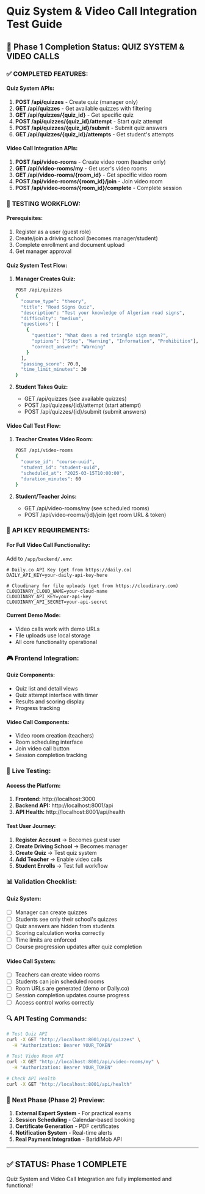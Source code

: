 # Quiz System & Video Call Integration Test Guide

## 🎯 Phase 1 Completion Status: QUIZ SYSTEM & VIDEO CALLS

### ✅ **COMPLETED FEATURES:**

#### **Quiz System APIs:**
1. **POST /api/quizzes** - Create quiz (manager only)
2. **GET /api/quizzes** - Get available quizzes with filtering
3. **GET /api/quizzes/{quiz_id}** - Get specific quiz
4. **POST /api/quizzes/{quiz_id}/attempt** - Start quiz attempt
5. **POST /api/quizzes/{quiz_id}/submit** - Submit quiz answers
6. **GET /api/quizzes/{quiz_id}/attempts** - Get student's attempts

#### **Video Call Integration APIs:**
1. **POST /api/video-rooms** - Create video room (teacher only)
2. **GET /api/video-rooms/my** - Get user's video rooms
3. **GET /api/video-rooms/{room_id}** - Get specific video room
4. **POST /api/video-rooms/{room_id}/join** - Join video room
5. **POST /api/video-rooms/{room_id}/complete** - Complete session

### 🧪 **TESTING WORKFLOW:**

#### **Prerequisites:**
1. Register as a user (guest role)
2. Create/join a driving school (becomes manager/student)
3. Complete enrollment and document upload
4. Get manager approval

#### **Quiz System Test Flow:**
1. **Manager Creates Quiz:**
   ```bash
   POST /api/quizzes
   {
     "course_type": "theory",
     "title": "Road Signs Quiz",
     "description": "Test your knowledge of Algerian road signs",
     "difficulty": "medium",
     "questions": [
       {
         "question": "What does a red triangle sign mean?",
         "options": ["Stop", "Warning", "Information", "Prohibition"],
         "correct_answer": "Warning"
       }
     ],
     "passing_score": 70.0,
     "time_limit_minutes": 30
   }
   ```

2. **Student Takes Quiz:**
   - GET /api/quizzes (see available quizzes)
   - POST /api/quizzes/{id}/attempt (start attempt)
   - POST /api/quizzes/{id}/submit (submit answers)

#### **Video Call Test Flow:**
1. **Teacher Creates Video Room:**
   ```bash
   POST /api/video-rooms
   {
     "course_id": "course-uuid",
     "student_id": "student-uuid",
     "scheduled_at": "2025-03-15T10:00:00",
     "duration_minutes": 60
   }
   ```

2. **Student/Teacher Joins:**
   - GET /api/video-rooms/my (see scheduled rooms)
   - POST /api/video-rooms/{id}/join (get room URL & token)

### 🔑 **API KEY REQUIREMENTS:**

#### **For Full Video Call Functionality:**
Add to `/app/backend/.env`:
```
# Daily.co API Key (get from https://daily.co)
DAILY_API_KEY=your-daily-api-key-here

# Cloudinary for file uploads (get from https://cloudinary.com)
CLOUDINARY_CLOUD_NAME=your-cloud-name
CLOUDINARY_API_KEY=your-api-key
CLOUDINARY_API_SECRET=your-api-secret
```

#### **Current Demo Mode:**
- Video calls work with demo URLs
- File uploads use local storage
- All core functionality operational

### 🎮 **Frontend Integration:**

#### **Quiz Components:**
- Quiz list and detail views
- Quiz attempt interface with timer
- Results and scoring display
- Progress tracking

#### **Video Call Components:**
- Video room creation (teachers)
- Room scheduling interface
- Join video call button
- Session completion tracking

### 🚀 **Live Testing:**

#### **Access the Platform:**
1. **Frontend:** http://localhost:3000
2. **Backend API:** http://localhost:8001/api
3. **API Health:** http://localhost:8001/api/health

#### **Test User Journey:**
1. **Register Account** → Becomes guest user
2. **Create Driving School** → Becomes manager
3. **Create Quiz** → Test quiz system
4. **Add Teacher** → Enable video calls
5. **Student Enrolls** → Test full workflow

### 📊 **Validation Checklist:**

#### **Quiz System:**
- [ ] Manager can create quizzes
- [ ] Students see only their school's quizzes
- [ ] Quiz answers are hidden from students
- [ ] Scoring calculation works correctly
- [ ] Time limits are enforced
- [ ] Course progression updates after quiz completion

#### **Video Call System:**
- [ ] Teachers can create video rooms
- [ ] Students can join scheduled rooms
- [ ] Room URLs are generated (demo or Daily.co)
- [ ] Session completion updates course progress
- [ ] Access control works correctly

### 🔍 **API Testing Commands:**

```bash
# Test Quiz API
curl -X GET "http://localhost:8001/api/quizzes" \
  -H "Authorization: Bearer YOUR_TOKEN"

# Test Video Room API  
curl -X GET "http://localhost:8001/api/video-rooms/my" \
  -H "Authorization: Bearer YOUR_TOKEN"

# Check API Health
curl -X GET "http://localhost:8001/api/health"
```

### 🎯 **Next Phase (Phase 2) Preview:**
1. **External Expert System** - For practical exams
2. **Session Scheduling** - Calendar-based booking
3. **Certificate Generation** - PDF certificates
4. **Notification System** - Real-time alerts
5. **Real Payment Integration** - BaridiMob API

---

## ✅ **STATUS: Phase 1 COMPLETE**
Quiz System and Video Call Integration are fully implemented and functional!